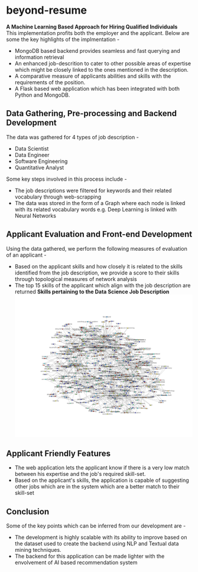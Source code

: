 # beyond-resume <br>
__A Machine Learning Based Approach for Hiring Qualified Individuals__<br>
This implementation profits both the employer and the applicant. Below are some the key highlights of the implmentation - 
* MongoDB based backend provides seamless and fast querying and information retrieval
* An enhanced job-descrition to cater to other possible areas of expertise which might be closely linked to the ones mentioned in the description.
* A comparative measure of applicants abilities and skills with the requirements of the position.
* A Flask based web application which has been integrated with both Python and MongoDB.

## Data Gathering, Pre-processing and Backend Development
The data was gathered for 4 types of job description - 
* Data Scientist
* Data Engineer
* Software Engineering
* Quantitative Analyst

Some key steps involved in this process include - 
* The job descriptions were filtered for keywords and their related vocabulary through web-scrapping
* The data was stored in the form of a Graph where each node is linked with its related vocabulary words e.g. Deep Learning is linked with Neural Networks

## Applicant Evaluation and Front-end Development
Using the data gathered, we perform the following measures of evaluation of an applicant - 
* Based on the applicant skills and how closely it is related to the skills identified from the job description, we provide a score to their skills through topological measures of network analysis
* The top 15 skills of the applicant which align with the job description are returned
__Skills pertaining to the Data Science Job Description__<br>
![Sample Plot](https://github.com/srish28/beyond-resume/blob/dev/templates/sample_plot.png)

## Applicant Friendly Features
* The web application lets the applicant know if there is a very low match between his expertise and the job's required skill-set.
* Based on the applicant's skills, the application is capable of suggesting other jobs which are in the system which are a better match to their skill-set

## Conclusion
Some of the key points which can be inferred from our development are - 
* The development is highly scalable with its ability to improve based on the dataset used to create the backend using NLP and Textual data mining techniques.
* The backend for this application can be made lighter with the envolvement of AI based recommendation system
